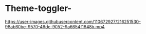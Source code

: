 # Theme-toggler-

https://user-images.githubusercontent.com/110672927/216251530-98ab60be-9570-46de-9052-9a6654f1848b.mp4
